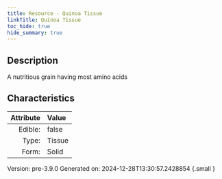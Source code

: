 ```yaml
---
title: Resource - Quinoa Tissue
linkTitle: Quinoa Tissue
toc_hide: true
hide_summary: true
---
```


## Description
A nutritious grain&#10;&#9;&#9;having most amino acids

## Characteristics

| Attribute      | Value |
|--------:|:------|
|Edible:|false|
|Type:|Tissue|
|Form:|Solid|
 



    

Version: pre-3.9.0 Generated on: 2024-12-28T13:30:57.2428854
{.small }
